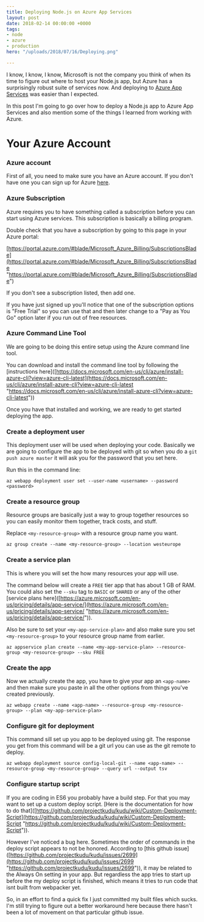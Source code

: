 ```yaml
---
title: Deploying Node.js on Azure App Services
layout: post
date: 2018-02-14 00:00:00 +0000
tags:
- node
- azure
- production
hero: "/uploads/2018/07/16/Deploying.png"

---
```

I know, I know, I know, Microsoft is not the company you think of when its time to figure out where to host your Node.js app, but Azure has a surprisingly robust suite of services now. And deploying to [Azure App Services](https://azure.microsoft.com/en-us/services/app-service/ "Azure App Service") was easier than I expected.

In this post I'm going to go over how to deploy a Node.js app to Azure App Services and also mention some of the things I learned from working with Azure.

# Your Azure Account

### Azure account

First of all, you need to make sure you have an Azure account. If you don't have one you can sign up for Azure [here](https://azure.microsoft.com/free/ "Azure Signup").

### Azure Subscription

Azure requires you to have something called a subscription before you can start using Azure services. This subscription is basically a billing program.

Double check that you have a subscription by going to this page in your Azure portal:

[https://portal.azure.com/#blade/Microsoft_Azure_Billing/SubscriptionsBlade](https://portal.azure.com/#blade/Microsoft_Azure_Billing/SubscriptionsBlade "https://portal.azure.com/#blade/Microsoft_Azure_Billing/SubscriptionsBlade")

If you don't see a subscription listed, then add one.

If you have just signed up you'll notice that one of the subscription options is "Free Trial" so you can use that and then later change to a "Pay as You Go" option later if you run out of free resources.

### Azure Command Line Tool

We are going to be doing this entire setup using the Azure command line tool.

You can download and install the command line tool by following the \[instructions here\]([https://docs.microsoft.com/en-us/cli/azure/install-azure-cli?view=azure-cli-latest](https://docs.microsoft.com/en-us/cli/azure/install-azure-cli?view=azure-cli-latest "https://docs.microsoft.com/en-us/cli/azure/install-azure-cli?view=azure-cli-latest"))

Once you have that installed and working, we are ready to get started deploying the app.

### Create a deployment user

This deployment user will be used when deploying your code. Basically we are going to configure the app to be deployed with git so when you do a `git push azure master` it will ask you for the password that you set here.

Run this in the command line:

    az webapp deployment user set --user-name <username> --password <password>

### Create a resource group

Resource groups are basically just a way to group together resources so you can easily monitor them together, track costs, and stuff.

Replace `<my-resource-group>` with a resource group name you want.

    az group create --name <my-resource-group> --location westeurope

### Create a service plan

This is where you will set the how many resources your app will use.

The command below will create a `FREE` tier app that has about 1 GB of RAM. You could also set the `--sku` tag to `BASIC` or `SHARED` or any of the other \[service plans here\]([https://azure.microsoft.com/en-us/pricing/details/app-service/](https://azure.microsoft.com/en-us/pricing/details/app-service/ "https://azure.microsoft.com/en-us/pricing/details/app-service/")).

Also be sure to set your `<my-app-service-plan>` and also make sure you set `<my-resource-group>` to your resource group name from earlier.

    az appservice plan create --name <my-app-service-plan> --resource-group <my-resource-group> --sku FREE

### Create the app

Now we actually create the app, you have to give your app an `<app-name>` and then make sure you paste in all the other options from things you've created previously.

    az webapp create --name <app-name> --resource-group <my-resource-group> --plan <my-app-service-plan>

### Configure git for deployment

This command sill set up you app to be deployed using git. The response you get from this command will be a git url you can use as the git remote to deploy.

    az webapp deployment source config-local-git --name <app-name> --resource-group <my-resource-group> --query url --output tsv

### Configure startup script

If you are coding in ES6 you probably have a build step. For that you may want to set up a custom deploy script. \[Here is the documentation for how to do that\]([https://github.com/projectkudu/kudu/wiki/Custom-Deployment-Script](https://github.com/projectkudu/kudu/wiki/Custom-Deployment-Script "https://github.com/projectkudu/kudu/wiki/Custom-Deployment-Script")).

However I've noticed a bug here. Sometimes the order of commands in the deploy script appears to not be honored. According to \[this github issue\]([https://github.com/projectkudu/kudu/issues/2699](https://github.com/projectkudu/kudu/issues/2699 "https://github.com/projectkudu/kudu/issues/2699")), it may be related to the Always On setting in your app. But regardless the app tries to start up before the my deploy script is finished, which means it tries to run code that isnt built from webpacker yet.

So, in an effort to find a quick fix I just committed my built files which sucks. I'm still trying to figure out a better workaround here because there hasn't been a lot of movement on that particular github issue.